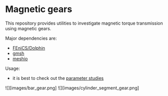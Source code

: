 # Magnetic gears

This repository provides utilities to investigate magnetic torque transmission using magnetic gears.

Major dependencies are:  
* [FEniCS/Dolphin](https://bitbucket.org/fenics-project/dolfin/src/master/)
* [gmsh](https://gmsh.info/)
* [meshio](https://pypi.org/project/meshio)

Usage:
* it is best to check out the [parameter studies](https://github.com/thoeschler/magnetic-gears/tree/main/parameter_study_source)

![][images/bar_gear.png]
![][images/cylinder_segment_gear.png]